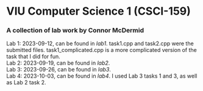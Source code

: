 # VIU Computer Science 1 (CSCI-159)
### A collection of lab work by Connor McDermid

Lab 1: 2023-09-12, can be found in *lab1*. task1.cpp and task2.cpp were the submitted files. task1\_complicated.cpp
is a more complicated version of the task that I did for fun.  
Lab 2: 2023-09-19, can be found in *lab2*.  
Lab 3: 2023-09-26, can be found in *lab3*.  
Lab 4: 2023-10-03, can be found in *lab4*. I used Lab 3 tasks 1 and 3, as well as Lab 2 task 2.  
